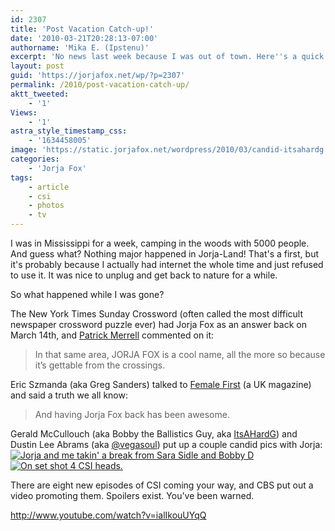 ```yaml
---
id: 2307
title: 'Post Vacation Catch-up!'
date: '2010-03-21T20:28:13-07:00'
authorname: 'Mika E. (Ipstenu)'
excerpt: 'No news last week because I was out of town. Here''s a quick catch-up about crossword puzzles, an Eric Szmanda interview, candid photos and more!'
layout: post
guid: 'https://jorjafox.net/wp/?p=2307'
permalink: /2010/post-vacation-catch-up/
aktt_tweeted:
    - '1'
Views:
    - '1'
astra_style_timestamp_css:
    - '1634458005'
image: 'https://static.jorjafox.net/wordpress/2010/03/candid-itsahardg.jpg'
categories:
    - 'Jorja Fox'
tags:
    - article
    - csi
    - photos
    - tv
---
```


I was in Mississippi for a week, camping in the woods with 5000 people.  And guess what? Nothing major happened in Jorja-Land!  That's a first, but it's probably because I actually had internet the whole time and just refused to use it.  It was nice to unplug and get back to nature for a while.

So what happened while I was gone?

The New York Times Sunday Crossword (often called the most difficult newspaper crossword puzzle ever) had Jorja Fox as an answer back on March 14th, and <a href="http://wordplay.blogs.nytimes.com/2010/03/13/book-binding/">Patrick Merrell</a> commented on it:
<blockquote>In that same area, JORJA FOX is a cool name, all the more so because it’s gettable from the crossings.</blockquote>

Eric Szmanda (aka Greg Sanders) talked to <a href="http://www.femalefirst.co.uk/celebrity_interviews/Eric+Szmanda+Talks+CSI-77738.html">Female First</a> (a UK magazine) and said a truth we all know:
<blockquote>And having Jorja Fox back has been awesome.</blockquote>

Gerald McCullouch (aka Bobby the Ballistics Guy, aka <a href="http://twitter.com/ItsAHardG">ItsAHardG</a>) and Dustin Lee Abrams (aka <a href="http://twitter.com/vegasoul">@vegasoul</a>) put up a couple candid pics with Jorja:
<a href="https://jorjafox.net/gallery/tv/csi/pub/s10/candid-itsahardg-001.jpg"><img class="ZenphotoPress_thumb " alt="Jorja and me takin' a break from Sara Sidle and Bobby D " title="Jorja and me takin' a break from Sara Sidle and Bobby D " src="https://jorjafox.net/gallery/cache/tv/csi/pub/s10/candid-itsahardg-001_200_cw200_ch200_thumb.jpg"  /></a> <a href="https://jorjafox.net/gallery/tv/csi/pub/s10/candid-vegasoul-001.png"><img class="ZenphotoPress_thumb " alt="On set shot 4 CSI heads. " title="On set shot 4 CSI heads. " src="https://jorjafox.net/gallery/cache/tv/csi/pub/s10/candid-vegasoul-001_200_cw200_ch200_thumb.png"  /></a>

There are eight new episodes of CSI coming your way, and CBS put out a video promoting them. Spoilers exist. You've been warned.

http://www.youtube.com/watch?v=ialIkouUYqQ
